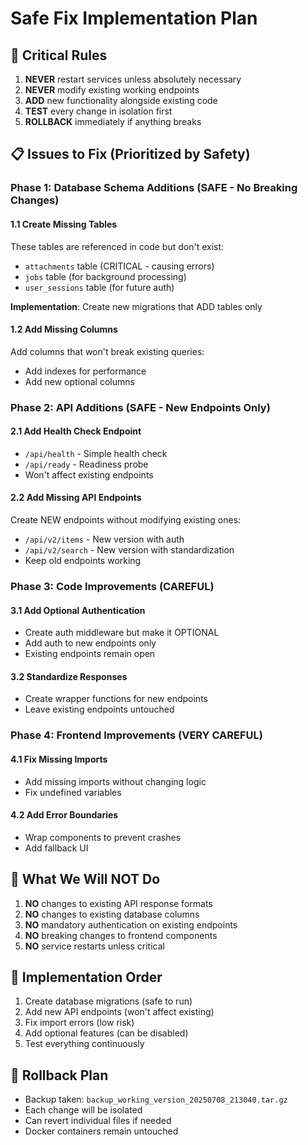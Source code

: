 # Safe Fix Implementation Plan

## 🚨 Critical Rules
1. **NEVER** restart services unless absolutely necessary
2. **NEVER** modify existing working endpoints
3. **ADD** new functionality alongside existing code
4. **TEST** every change in isolation first
5. **ROLLBACK** immediately if anything breaks

## 📋 Issues to Fix (Prioritized by Safety)

### Phase 1: Database Schema Additions (SAFE - No Breaking Changes)

#### 1.1 Create Missing Tables
These tables are referenced in code but don't exist:
- `attachments` table (CRITICAL - causing errors)
- `jobs` table (for background processing)
- `user_sessions` table (for future auth)

**Implementation**: Create new migrations that ADD tables only

#### 1.2 Add Missing Columns
Add columns that won't break existing queries:
- Add indexes for performance
- Add new optional columns

### Phase 2: API Additions (SAFE - New Endpoints Only)

#### 2.1 Add Health Check Endpoint
- `/api/health` - Simple health check
- `/api/ready` - Readiness probe
- Won't affect existing endpoints

#### 2.2 Add Missing API Endpoints
Create NEW endpoints without modifying existing ones:
- `/api/v2/items` - New version with auth
- `/api/v2/search` - New version with standardization
- Keep old endpoints working

### Phase 3: Code Improvements (CAREFUL)

#### 3.1 Add Optional Authentication
- Create auth middleware but make it OPTIONAL
- Add auth to new endpoints only
- Existing endpoints remain open

#### 3.2 Standardize Responses
- Create wrapper functions for new endpoints
- Leave existing endpoints untouched

### Phase 4: Frontend Improvements (VERY CAREFUL)

#### 4.1 Fix Missing Imports
- Add missing imports without changing logic
- Fix undefined variables

#### 4.2 Add Error Boundaries
- Wrap components to prevent crashes
- Add fallback UI

## 🚫 What We Will NOT Do
1. **NO** changes to existing API response formats
2. **NO** changes to existing database columns
3. **NO** mandatory authentication on existing endpoints
4. **NO** breaking changes to frontend components
5. **NO** service restarts unless critical

## 📝 Implementation Order

1. Create database migrations (safe to run)
2. Add new API endpoints (won't affect existing)
3. Fix import errors (low risk)
4. Add optional features (can be disabled)
5. Test everything continuously

## 🔄 Rollback Plan
- Backup taken: `backup_working_version_20250708_213040.tar.gz`
- Each change will be isolated
- Can revert individual files if needed
- Docker containers remain untouched